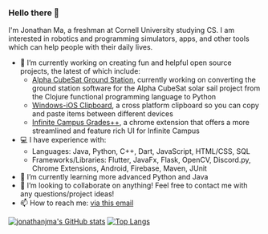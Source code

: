 ### Hello there 👋

I'm Jonathan Ma, a freshman at Cornell University studying CS. I am interested in robotics and programming simulators, apps, and other tools which can help people with their daily lives.

- 🔭 I’m currently working on creating fun and helpful open source projects, the latest of which include:
  - [Alpha CubeSat Ground Station](https://github.com/Alpha-CubeSat/Alpha-Cubesat-Ground-Python), currently working on converting the ground station software for the Alpha CubeSat solar sail project from the Clojure functional programming language to Python
  - [Windows-iOS Clipboard](https://github.com/jonathanjma/windows-ios-clipboard), a cross platform clipboard so you can copy and paste items between different devices
  - [Infinite Campus Grades++](https://github.com/jonathanjma/Infinite-Campus), a chrome extension that offers a more streamlined and feature rich UI for Infinite Campus
- 💻 I have experience with:
  - Languages: Java, Python, C++, Dart, JavaScript, HTML/CSS, SQL
  - Frameworks/Libraries: Flutter, JavaFx, Flask, OpenCV, Discord.py, Chrome Extensions, Android, Firebase, Maven, JUnit
- 🌱 I’m currently learning more advanced Python and Java
- 👯 I’m looking to collaborate on anything! Feel free to contact me with any questions/project ideas!
- 📫 How to reach me: [via this email](mailto:appdev.mirco@gmail.com) 

[![jonathanjma's GitHub stats](https://github-readme-stats.vercel.app/api?username=jonathanjma&show_icons=true&count_private=true&include_all_commits=true)](https://github.com/anuraghazra/github-readme-stats)
[![Top Langs](https://github-readme-stats.vercel.app/api/top-langs/?username=jonathanjma&layout=compact&exclude_repo=jonathanjma.github.io)](https://github.com/anuraghazra/github-readme-stats)
